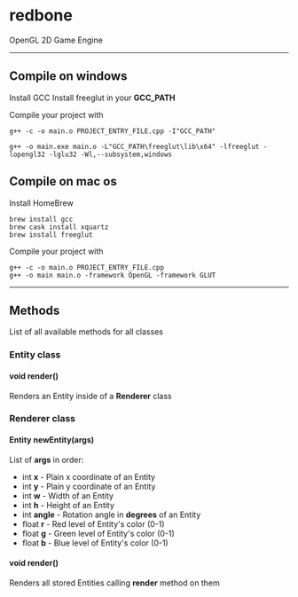 # redbone
OpenGL 2D Game Engine

---

## Compile on windows
Install GCC
Install freeglut in your **GCC_PATH**

Compile your project with 
```
g++ -c -o main.o PROJECT_ENTRY_FILE.cpp -I"GCC_PATH"

g++ -o main.exe main.o -L"GCC_PATH\freeglut\lib\x64" -lfreeglut -lopengl32 -lglu32 -Wl,--subsystem,windows
```


## Compile on mac os
Install HomeBrew

```
brew install gcc
brew cask install xquartz
brew install freeglut
```

Compile your project with
```
g++ -c -o main.o PROJECT_ENTRY_FILE.cpp
g++ -o main main.o -framework OpenGL -framework GLUT
```

---

## Methods
List of all available methods for all classes


### Entity class

#### void render()
Renders an Entity inside of a **Renderer** class


### Renderer class

#### Entity newEntity(args)
List of **args** in order:
- int **x** - Plain x coordinate of an Entity
- int **y** - Plain y coordinate of an Entity
- int **w** - Width of an Entity
- int **h** - Height of an Entity
- int **angle** - Rotation angle in **degrees** of an Entity
- float **r** - Red level of Entity's color (0-1)
- float **g** - Green level of Entity's color (0-1)
- float **b** - Blue level of Entity's color (0-1)


#### void render()
Renders all stored Entities calling **render** method on them